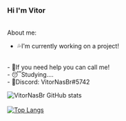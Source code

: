### Hi I'm Vitor

<br/>
About me:
<br/>

- 💦I'm currently working on a project!
<br/>
- 👊If you need help you can call me!
<br/>
- 😴Studying....
<br/>
- 🧾Discord: VitorNasBr#5742


<br/>

![VitorNasBr GitHub stats](https://github-readme-stats.vercel.app/api?username=VitorNasBr&show_icons=true&theme=dark) <br /><br /> 
[![Top Langs](https://github-readme-stats.vercel.app/api/top-langs/?username=VitorNasBr&langs_count=8&theme=dark)](https://github.com/anuraghazra/github-readme-stats)

